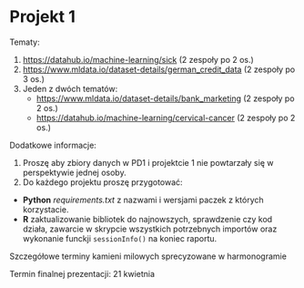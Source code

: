 # Projekt 1
Tematy:
1.	https://datahub.io/machine-learning/sick  (2 zespoły po 2 os.)
2.	https://www.mldata.io/dataset-details/german_credit_data  (2 zespoły po 3 os.)
3.	Jeden z dwóch tematów:
    - https://www.mldata.io/dataset-details/bank_marketing (2 zespoły po 2 os.)
    - https://datahub.io/machine-learning/cervical-cancer  (2 zespoły po 2 os.)

Dodatkowe informacje:
1.	Proszę aby zbiory danych w PD1 i projektcie 1 nie powtarzały się w perspektywie jednej osoby.
2.	Do każdego projektu proszę przygotować: 
- **Python** *requirements.txt* z nazwami i wersjami paczek z których korzystacie.
- **R** zaktualizowanie bibliotek do najnowszych, sprawdzenie czy kod działa, zawarcie w skrypcie wszystkich potrzebnych importów oraz wykonanie funckji `sessionInfo()` na koniec raportu.

Szczegółowe terminy kamieni milowych sprecyzowane w harmonogramie    

Termin finalnej prezentacji: 21 kwietnia
